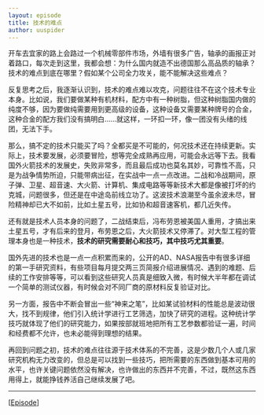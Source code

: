 ```yaml
---
layout: episode
title: 技术的难点
author: uuspider
---
```


开车去宜家的路上会路过一个机械零部件市场，外墙有很多广告，轴承的画报正对着路口，每次走到这里，我都会想：为什么国内就造不出德国那么高品质的轴承？技术的难点到底在哪里？假如某个公司全力攻关，能不能解决这些难点？

反复思考之后，我逐渐认识到，技术的难点难以攻克，问题往往不在这个技术专业本身。比如说，我们要做某种有机材料，配方中有一种树脂，但这种树脂国内做的纯度不够，因为要做纯需要用到更高级的设备，这种设备又需要某种牌号的合金，这种合金的配方我们没有搞明白……就这样，一环扣一环，像一团没有头绪的线团，无法下手。

那么，搞不定的技术只能买了吗？全都买是不可能的，何况技术还在持续更新。实际上，技术要发展，必须要冒险，想等完全成熟再应用，可能会永远等下去。我看国外火箭技术的发展史，失败非常多，而且最后成功也莫名其妙，可靠性不高，只是为战争情势所迫，只能带病出征，在实战中一点一点改进。二战和冷战期间，原子弹、卫星、超音速、大火箭、计算机、集成电路等等新技术大都是像被打坏的约克城，问题很多，但还是在中途岛前线立功了。这波技术浪潮至今虽余波未尽，冒险精神却已大不如前，比如土星五号，比如协和超音速客机，都几近失传。

还有就是技术人员本身的问题了，二战结束后，冯布劳恩被美国人重用，才搞出来土星五号，才有后来的登月，布劳恩之后，大火箭技术又停滞了。对大型工程的管理本身也是一种技术，**技术的研究需要耐心和技巧，其中技巧尤其重要**。

国外先进的技术也是一点一点积累而来的，公开的AD、NASA报告中有很多详细的第一手研究资料，有些项目每月提交两三页简报介绍进展情况、遇到的难题、后续的工作安排等等，可以看到这些研究人员真是细致入微，有时候大半年都在调试一个简单的测试仪器，有时候会对不同厂商的原材料反复验证对比。

另一方面，报告中不断会冒出一些“神来之笔”，比如某试验材料的性能总是波动很大，找不到规律，他们引入统计学进行工艺筛选，加快了研究的进程。这种统计学技巧就体现了他们的研究能力，如果按部就班地把所有工艺参数都验证一遍，时间和经费都不允许，也未必能得到理想的结果。

再回到问题之初，技术的难点往往源于技术体系的不完善，这是少数几个人或几家研究机构无力改变的，但总是可以找到一些技巧，把所需要的东西做到基本可用的水平，也许关键问题依然没有解决，也许做出的东西并不完善，不过，既然这东西用得上，就能挣钱养活自己继续发展了吧。

***

[[Episode][episode]]

[episode]:http://about.uuspider.com/2019/06/02/episodeindex.html